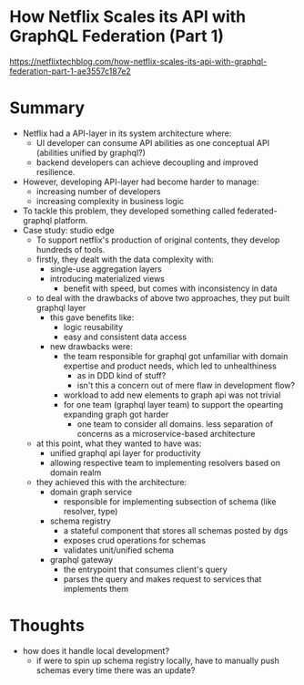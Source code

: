 <!--
{
  "type": "summary",
  "tags": ["grpahql"]
}
-->

# How Netflix Scales its API with GraphQL Federation (Part 1)
https://netflixtechblog.com/how-netflix-scales-its-api-with-graphql-federation-part-1-ae3557c187e2

# Summary
- Netflix had a API-layer in its system architecture where:
  - UI developer can consume API abilities as one conceptual API (abilities unified by graphql?)
  - backend developers can achieve decoupling and improved resilience.
- However, developing API-layer had become harder to manage:
  - increasing number of developers
  - increasing complexity in business logic
- To tackle this problem, they developed something called federated-graphql platform.
- Case study: studio edge
  - To support netflix's production of original contents, they develop hundreds of tools.
  - firstly, they dealt with the data complexity with:
    - single-use aggregation layers
    - introducing materialized views
      - benefit with speed, but comes with inconsistency in data
  - to deal with the drawbacks of above two approaches, they put built graphql layer
    - this gave benefits like:
      - logic reusability
      - easy and consistent data access
    - new drawbacks were:
      - the team responsible for graphql got unfamiliar with domain expertise and product needs,
        which led to unhealthiness
        - as in DDD kind of stuff?
        - isn't this a concern out of mere flaw in development flow?
      - workload to add new elements to graph api was not trivial
      - for one team (graphql layer team) to support the opearting expanding graph got harder
        - one team to consider all domains. less separation of concerns as a microservice-based architecture
  - at this point, what they wanted to have was:
    - unified graphql api layer for productivity
    - allowing respective team to implementing resolvers based on domain realm
  - they achieved this with the architecture:
    - domain graph service
      - responsible for implementing subsection of schema (like resolver, type)
    - schema registry
      - a stateful component that stores all schemas posted by dgs
      - exposes crud operations for schemas
      - validates unit/unified schema
    - graphql gateway
      - the entrypoint that consumes client's query
      - parses the query and makes request to services that implements them

# Thoughts
- how does it handle local development?
  - if were to spin up schema registry locally, have to manually push schemas every time there was an update?
